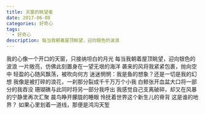 ```yaml
---
title: 天窗的眺望者
date: 2017-06-08
categories: 好奇心
tags:
  - 好奇心
description: 每当我朝着屋顶眺望，迎向银色的波浪
---
```


我的心像一个开口的天窗，只接纳坦白的月光
每当我朝着屋顶眺望，迎向银色的波浪
一片敞亮，仿佛此刻置身在一望无垠的海洋
袭来的风将我紧紧包裹，抛向空中
轻盈的心随风飘荡，被吹向何方
迷迷惘惘：我是鱼的想象？还是一切是我的幻想
我像是被打碎的浪花，一刹那分裂成千千万万个小我
白鲸张开血盆大口将一部分的我吞没
珊瑚礁与此同时将另一部分我呼出
我感觉自己支离破碎，却又在风暴的宁静里再次汇聚
晨鸟睁开朦胧的睡眼
怜抚着世界这个新生儿的脊背
这是谁的地界？
如果心里划着一道线，那便是鸿沟天堑